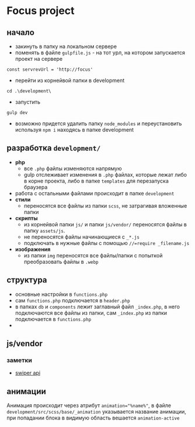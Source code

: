 # Focus project

## начало
- закинуть в папку на локальном сервере
- поменять в файле `gulpfile.js` - на тот урл, на котором запускается проект на сервере
```
const servrevUrl = 'http://focus'
```
- перейти из корнейвой папки в development 
```
cd .\development\
```
- запустить 
```
gulp dev
```
- возможно придется удалить папку `node_modules` и переустановить используя `npm i` находясь в папке development

## разработка `development/`
- **php**
  - все `.php` файлы изменяются напрямую
  - gulp отслеживает изменения в `.php` файлах, которые лежат либо в корне проекта, либо в папке `templates` для перезапуска браузера
- работа с остальными файлами происходит в папке `development`
- **стили**
  - переносятся все файлы из папки `scss`, не затрагивая вложенные папки
- **скрипты**
  - из корнейвой папки `js/` и папки `js/vendor/` переносятся файлы в папку `assets/js`.
  - не переносятся файлы начинающиеся с `_*.js` 
  - подключать в нужные файлы с помощью `//=require _filename.js`
- **изображения**
  - из папки `img` переносятся все файлы/папки с попыткой преобразовать файлы в `.webp`

## структура
- основные настройки в `functions.php`
- сам `functions.php` подключается в `header.php`
- в папках `db` и `components` лежит заглавный файл `_index.php`, в него подключаются все файлы из папки, сам `_index.php` из папки подключается в `functions.php`
- 
## js/vendor 
###  заметки
- [swiper api](https://swiperjs.com/swiper-api#methods-and-properties)

## анимации
Анимация происходит через атрибут `animation="%name%"`, в файле `development/src/scss/base/_animation` указывается название анимации, при попадании блока в видимую область вешается `animation-active`
